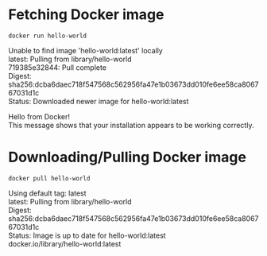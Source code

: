 # Fetching Docker image
``` Docker
docker run hello-world
```

Unable to find image 'hello-world:latest' locally  
latest: Pulling from library/hello-world  
719385e32844: Pull complete  
Digest: sha256:dcba6daec718f547568c562956fa47e1b03673dd010fe6ee58ca806767031d1c  
Status: Downloaded newer image for hello-world:latest  

Hello from Docker!  
This message shows that your installation appears to be working correctly.  

# Downloading/Pulling Docker image
``` Docker
docker pull hello-world
```
Using default tag: latest  
latest: Pulling from library/hello-world  
Digest: sha256:dcba6daec718f547568c562956fa47e1b03673dd010fe6ee58ca806767031d1c  
Status: Image is up to date for hello-world:latest  
docker.io/library/hello-world:latest  
